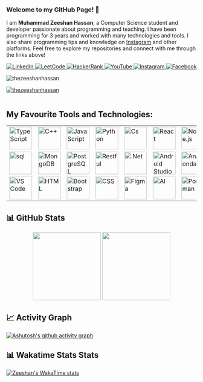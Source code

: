 
### Welcome to my GitHub Page! 👋

I am **Muhammad Zeeshan Hassan**, a Computer Science student and developer passionate about programming and teaching. I have been programming for 3 years and worked with many technologies and tools.
I also share programming tips and knowledge on [Instagram](https://instagram.com/thezeeshanhassan_) and other platforms.
Feel free to explore my repositories and connect with me through the links above!


<div align="center">
  <a href="https://linkedin.com/in/thezeeshanhassan" target="_blank">
    <img src="https://img.shields.io/badge/LinkedIn-0077B5?style=for-the-badge&logo=linkedin&logoColor=white" alt="LinkedIn">
  </a>
  <a href="https://leetcode.com/thezeeshanhassan" target="_blank">
    <img src="https://img.shields.io/badge/LeetCode-FE7A16?style=for-the-badge&logo=leetcode&logoColor=white" alt="LeetCode">
  </a>
  <a href="https://www.hackerrank.com/profile/thezeeshanhassan" target="_blank">
    <img src="https://img.shields.io/badge/HackerRank-2EC866?style=for-the-badge&logo=hackerrank&logoColor=white" alt="HackerRank">
  </a>
  <a href="https://www.youtube.com/@ZeeshanHassanKhawaja" target="_blank">
    <img src="https://img.shields.io/badge/YouTube-FF0000?style=for-the-badge&logo=youtube&logoColor=white" alt="YouTube">
  </a>
  <a href="https://instagram.com/thezeeshanhassan_" target="_blank">
    <img src="https://img.shields.io/badge/Instagram-E4405F?style=for-the-badge&logo=instagram&logoColor=white" alt="Instagram">
  </a>
  <a href="https://facebook.com/thezeeshanhassan" target="_blank">
    <img src="https://img.shields.io/badge/Facebook-E4405F?style=for-the-badge&logo=facebook&logoColor=white" alt="Facebook">
  </a>
</div>


<p align="left"> <img src="https://komarev.com/ghpvc/?username=thezeeshanhassan&label=Profile%20views&color=0e75b6&style=flat" alt="thezeeshanhassan" /> </p>
<p align="left"> <a href="https://github.com/ryo-ma/github-profile-trophy"><img src="https://github-profile-trophy.vercel.app/?username=thezeeshanhassan" alt="thezeeshanhassan" /></a> </p>
<p align="left"> <a href="https://twitter.com/" target="blank"><img src="https://img.shields.io/twitter/follow/?logo=twitter&style=for-the-badge" alt="" /></a> </p>


<h2 align="left"> My Favourite Tools and Technologies: </h2>


<div align="center">
  <table>
    <tr>
      <td><img src="https://skillicons.dev/icons?i=ts" alt="TypeScript" width="60" /></td>
      <td><img src="https://skillicons.dev/icons?i=cpp" alt="C++" width="60" /></td>
      <td><img src="https://skillicons.dev/icons?i=js" alt="JavaScript" width="60" /></td>
      <td><img src="https://skillicons.dev/icons?i=python" alt="Python" width="60" /></td>
      <td><img src="https://skillicons.dev/icons?i=cs" alt="Cs" width="60" /></td>
      <td><img src="https://skillicons.dev/icons?i=react" alt="React" width="60" /></td>
      <td><img src="https://skillicons.dev/icons?i=nodejs" alt="Node.js" width="60" /></td>
      <td><img src="https://skillicons.dev/icons?i=express" alt="Express" width="60" /></td>
      <td><img src="https://skillicons.dev/icons?i=prisma" alt="Prisma" width="60" /></td>
      <td><img src="https://skillicons.dev/icons?i=tailwind" alt="tailwind" width="60" /></td>
    </tr>
    <tr>
      <td><img src="https://skillicons.dev/icons?i=mysql" alt="sql" width="60" /></td>
       <td><img src="https://skillicons.dev/icons?i=mongodb" alt="MongoDB" width="60" /></td>
      <td><img src="https://skillicons.dev/icons?i=postgresql" alt="PostgreSQL" width="60" /></td>
      <td><img src="https://raw.githubusercontent.com/marwin1991/profile-technology-icons/refs/heads/main/icons/rest.png" alt="Restful" width="60" /></td>
       <td><img src="https://skillicons.dev/icons?i=dotnet" alt=".Net" width="60" /></td>
       <td><img src="https://skillicons.dev/icons?i=androidstudio" alt="Android Studio" width="60" /></td>
      <td><img src="https://skillicons.dev/icons?i=anaconda" alt="Anaconda" width="60" /></td>
      <td><img src="https://skillicons.dev/icons?i=npm" alt="NPM" width="60" /></td>
      <td><img src="https://skillicons.dev/icons?i=git" alt="Git" width="60" /></td>
      <td><img src="https://skillicons.dev/icons?i=github" alt="GitHub" width="60" /></td>
    </tr>
    <tr>
      <td><img src="https://skillicons.dev/icons?i=vscode" alt="VS Code" width="60" /></td>
     <td><img src="https://skillicons.dev/icons?i=html" alt="HTML" width="60" /></td>
      <td><img src="https://skillicons.dev/icons?i=bootstrap" alt="Bootstrap" width="60" /></td>
      <td><img src="https://skillicons.dev/icons?i=css" alt="CSS" width="60" /></td>
      <td><img src="https://skillicons.dev/icons?i=figma" alt="Figma" width="60" /></td>
      <td><img src="https://skillicons.dev/icons?i=ai" alt="AI" width="60" /></td>
      <td><img src="https://skillicons.dev/icons?i=postman" alt="Postman" width="60" /></td>
      <td><img src="https://skillicons.dev/icons?i=linux" alt="Linux" width="60" /></td>
      <td><img src="https://skillicons.dev/icons?i=windows" alt="Windows" width="60" /></td>
      <td><img src="https://skillicons.dev/icons?i=java" alt="Java" width="60" /></td>
    </tr>
  </table>
</div>


<h2 align="left">📊 GitHub Stats</h2>

<div align="center">
  <img height="180em" src="https://github-readme-stats.vercel.app/api?username=thezeeshanhassan&show_icons=true&theme=vision-friendly-dark&include_all_commits=true&count_private=true"/>
  <img height="180em" src="https://github-readme-stats.vercel.app/api/top-langs/?username=thezeeshanhassan&layout=compact&langs_count=8&theme=vision-friendly-dark"/>
</div>

<h2 align="left">📈 Activity Graph</h2>

[![Ashutosh's github activity graph](https://github-readme-activity-graph.vercel.app/graph?username=thezeeshanhassan&theme=github-compact)](https://github.com/ashutosh00710/github-readme-activity-graph)

<h2 align="left">📊 Wakatime Stats Stats</h2>

[![Zeeshan's WakaTime stats](https://github-readme-stats.vercel.app/api/wakatime?username=thezeeshanhassan&theme=transparent)](https://github.com/anuraghazra/github-readme-stats)

